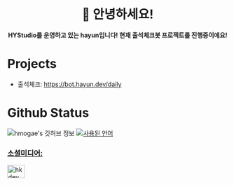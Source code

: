 <h1 align="center">👋 안녕하세요!</h1>
<p align="center">
  <b>HYStudio를 운영하고 있는 hayun입니다! 현재 출석체크봇 프로젝트를 진행중이에요!</b>
</p>

# Projects
- 출석체크: https://bot.hayun.dev/daily


# Github Status
![hmogae's 깃허브 정보](https://github-readme-stats.vercel.app/api?username=hmogae&count_private=true&show_icons=true&theme=tokyonight)
<a href="https://profile.codersrank.io/user/hmogae/">
![사용된 언어](https://github-readme-stats.vercel.app/api/top-langs/?username=hmogae&theme=tokyonight&layout=compact)<br/>
  

<h3 align="left">소셜미디어:</h3>
<p align="left">
<a href="https://hayun.dev/discord" target="blank"><img align="center" src="https://raw.githubusercontent.com/rahuldkjain/github-profile-readme-generator/master/src/images/icons/Social/discord.svg" alt="hkdev" height="30" width="40" /></a>
